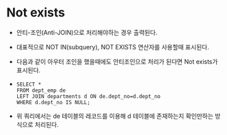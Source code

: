 # Not exists

-  안티-조인(Anti-JOIN)으로 처리해야하는 경우 출력된다.

-  대표적으로 NOT IN(subquery), NOT EXISTS 연산자를 사용할때 표시된다.

-  다음과 같이 아우터 조인을 했을때에도 안티조인으로 처리가 된다면 Not exists가 표시된다.

  - ``` mysql
    SELECT *
    FROM dept_emp de
    LEFT JOIN departments d ON de.dept_no=d.dept_no
    WHERE d.dept_no IS NULL;
    ```
  
  - 위 쿼리에서는 de 테이블의 레코드를 이용해 d 테이블에 존재하는지 확인만하는 방식으로 처리된다.